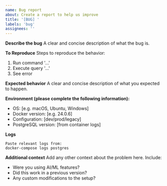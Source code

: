 ```yaml
---
name: Bug report
about: Create a report to help us improve
title: '[BUG] '
labels: 'bug'
assignees: ''
---
```


**Describe the bug**
A clear and concise description of what the bug is.

**To Reproduce**
Steps to reproduce the behavior:
1. Run command '...'
2. Execute query '...'
3. See error

**Expected behavior**
A clear and concise description of what you expected to happen.

**Environment (please complete the following information):**
- OS: [e.g. macOS, Ubuntu, Windows]
- Docker version: [e.g. 24.0.6]
- Configuration: [dev/prod/legacy]
- PostgreSQL version: [from container logs]

**Logs**
```
Paste relevant logs from:
docker-compose logs postgres
```

**Additional context**
Add any other context about the problem here. Include:
- Were you using AI/ML features?
- Did this work in a previous version?
- Any custom modifications to the setup?